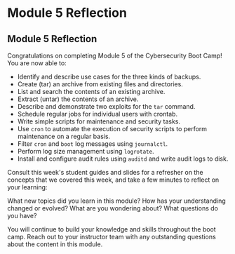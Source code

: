 # Module 5 Reflection

## Module 5 Reflection

Congratulations on completing Module 5 of the Cybersecurity Boot Camp! You are now able to:

- Identify and describe use cases for the three kinds of backups.
- Create (tar) an archive from existing files and directories.
- List and search the contents of an existing archive.
- Extract (untar) the contents of an archive.
- Describe and demonstrate two exploits for the `tar` command.
- Schedule regular jobs for individual users with crontab.
- Write simple scripts for maintenance and security tasks.
- Use `cron` to automate the execution of security scripts to perform maintenance on a regular basis.
-  Filter `cron` and `boot` log messages using `journalctl`.
-  Perform log size management using `logrotate`.
-  Install and configure audit rules using `auditd` and write audit logs to disk.

Consult this week's student guides and slides for a refresher on the concepts that we covered this week, and take a few minutes to reflect on your learning:

What new topics did you learn in this module? How has your understanding changed or evolved? What are you wondering about? What questions do you have?

You will continue to build your knowledge and skills throughout the boot camp. Reach out to your instructor team with any outstanding questions about the content in this module.
